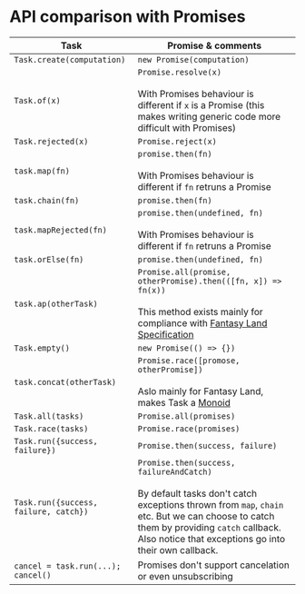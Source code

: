 # API comparison with Promises

| Task                                     | Promise &amp; comments                   |
| ---------------------------------------- | ---------------------------------------- |
| `Task.create(computation)`               | `new Promise(computation)`               |
| `Task.of(x)`                             | `Promise.resolve(x)`<br/><br/>With Promises behaviour is different if `x` is a Promise (this makes writing generic code more difficult with Promises) |
| `Task.rejected(x)`                       | `Promise.reject(x)`                      |
| `task.map(fn)`                           | `promise.then(fn)`<br/><br/>With Promises behaviour is different if `fn` retruns a Promise |
| `task.chain(fn)`                         | `promise.then(fn)`                       |
| `task.mapRejected(fn)`                   | `promise.then(undefined, fn)`<br/><br/>With Promises behaviour is different if `fn` retruns a Promise |
| `task.orElse(fn)`                        | `promise.then(undefined, fn)`            |
| `task.ap(otherTask)`                     | `Promise.all(promise, otherPromise).then(([fn, x]) => fn(x))`<br/><br/>This method exists mainly for compliance with [Fantasy Land Specification](https://github.com/fantasyland/fantasy-land) |
| `Task.empty()`                           | `new Promise(() => {})`                  |
| `task.concat(otherTask)`                 | `Promise.race([promose, otherPromise])`<br/><br/>Aslo mainly for Fantasy Land, makes Task a [Monoid](https://github.com/fantasyland/fantasy-land#monoid) |
| `Task.all(tasks)`                        | `Promise.all(promises)`                  |
| `Task.race(tasks)`                       | `Promise.race(promises)`                 |
| `Task.run({success, failure})`         | `Promise.then(success, failure)`     |
| `Task.run({success, failure, catch})` | `Promise.then(success, failureAndCatch)`<br/><br/>By default tasks don't catch exceptions thrown from `map`, `chain` etc. But we can choose to catch them by providing `catch` callback. Also notice that exceptions go into their own callback. |
| `cancel = task.run(...); cancel()`       | Promises don't support cancelation or even unsubscribing |
